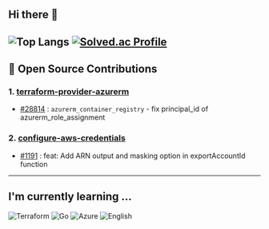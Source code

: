 ## Hi there 👋

<!--
**liljoon/liljoon** is a ✨ _special_ ✨ repository because its `README.md` (this file) appears on your GitHub profile.

Here are some ideas to get you started:

- 🔭 I’m currently working on ...
- 🌱 I’m currently learning ...
- 👯 I’m looking to collaborate on ...
- 🤔 I’m looking for help with ...
- 💬 Ask me about ...
- 📫 How to reach me: ...
- 😄 Pronouns: ...
- ⚡ Fun fact: ...
-->

![Top Langs](https://github-readme-stats.vercel.app/api/top-langs/?username=liljoon&layout=compact)
[![Solved.ac Profile](http://mazassumnida.wtf/api/v2/generate_badge?boj=wnsdl1659)](https://solved.ac/wnsdl1659/)
---
## 🎉 Open Source Contributions

### 1. <a href="https://github.com/hashicorp/terraform-provider-azurerm">terraform-provider-azurerm</a>
- [#28814](https://github.com/hashicorp/terraform-provider-azurerm/pull/28814) : `azurerm_container_registry` - fix principal_id of azurerm_role_assignment

### 2. <a href="https://github.com/aws-actions/configure-aws-credentials">configure-aws-credentials</a>
- [#1191](https://github.com/aws-actions/configure-aws-credentials/pull/1191) : feat: Add ARN output and masking option in exportAccountId function

---
## I'm currently learning ...

![Terraform](https://img.shields.io/badge/terraform-844FBA.svg?&style=for-the-badge&logo=Terraform&logoColor=white)
![Go](https://img.shields.io/badge/Go-00ADD8.svg?&style=for-the-badge&logo=Go&logoColor=white)
![Azure](https://img.shields.io/badge/Azure-blue.svg?&style=for-the-badge&logo=Azure&logoColor=white)
![English](https://img.shields.io/badge/English-red.svg?&style=for-the-badge&logo=English&logoColor=white)
